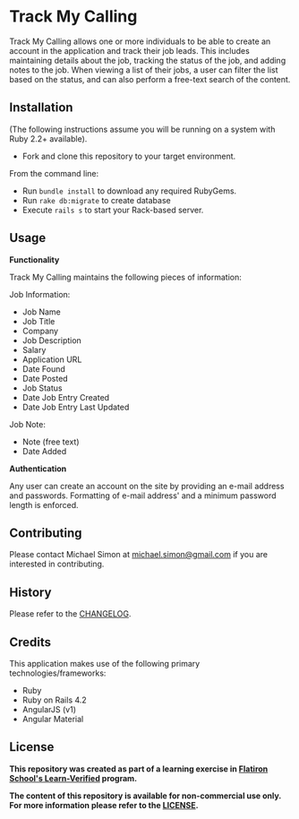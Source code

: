 # Track My Calling

Track My Calling allows one or more individuals to be able to create an account in the application and track their job leads. This includes maintaining details about the job, tracking the status of the job, and adding notes to the job. When viewing a list of their jobs, a user can filter the list based on the status, and can also perform a free-text search of the content.

## Installation
(The following instructions assume you will be running on a system with Ruby 2.2+ available).

* Fork and clone this repository to your target environment.

From the command line:
* Run `bundle install` to download any required RubyGems.
* Run `rake db:migrate` to create database
* Execute `rails s`  to start your Rack-based server.

## Usage

**Functionality**

Track My Calling maintains the following pieces of information:

Job Information:
* Job Name
* Job Title
* Company
* Job Description
* Salary
* Application URL
* Date Found
* Date Posted
* Job Status
* Date Job Entry Created
* Date Job Entry Last Updated

Job Note:
* Note (free text)
* Date Added

**Authentication**

Any user can create an account on the site by providing an e-mail address and passwords. Formatting of e-mail address' and a minimum password length is enforced.

## Contributing

Please contact Michael Simon at michael.simon@gmail.com if you are interested in contributing.

## History

Please refer to the [CHANGELOG](CHANGELOG.md).

## Credits

This application makes use of the following primary technologies/frameworks:
* Ruby
* Ruby on Rails 4.2
* AngularJS (v1)
* Angular Material

## License

**This repository was created as part of a learning exercise in [Flatiron School's Learn-Verified](http://www.flatironschool.com/) program.**

**The content of this repository is available for non-commercial use only. For more information please refer to the [LICENSE](https://www.binpress.com/license/view/l/9b1947b4990df950bcc5127d93e3a77b).**
